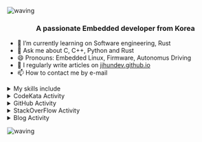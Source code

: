 ![waving](https://capsule-render.vercel.app/api?type=waving&height=200&text=Hi!%20I'm%20Jihun.&fontAlign=70&fontAlignY=40&color=gradient)

<h3 align="center">A passionate Embedded developer from Korea</h3>

- 🌱 I’m currently learning on Software engineering, Rust
- 💬 Ask me about C, C++, Python and Rust
- 😄 Pronouns: Embedded Linux, Firmware, Autonomus Driving
- 📝 I regularly write articles on [jihundev.github.io](https://jihundev.github.io/)
- 📫 How to contact me by e-mail

<details>
  <summary>My skills include</summary>
  <br>
  <div align=center>
  
  ## Most Used Language
  ![Top Langs](https://github-readme-stats.vercel.app/api/top-langs/?username=JihunDev&layout=compact)
  
  ## My Skills
  
  ### Language
  <img src="https://raw.githubusercontent.com/devicons/devicon/master/icons/c/c-original.svg" alt="c" width="40" height="40" />
  <img src="https://raw.githubusercontent.com/devicons/devicon/master/icons/cplusplus/cplusplus-original.svg" alt="cplusplus" width="40" height="40" />
  <img src="https://raw.githubusercontent.com/devicons/devicon/master/icons/embeddedc/embeddedc-original-wordmark.svg" alt="embeddedc" width="40" height="40" />
  <img src="https://raw.githubusercontent.com/devicons/devicon/master/icons/rust/rust-original.svg" alt="rust" width="40" height="40" />
  <img src="https://raw.githubusercontent.com/devicons/devicon/master/icons/python/python-original.svg" alt="python" width="40" height="40" />
  
  ### Framework
  <img src="https://raw.githubusercontent.com/devicons/devicon/master/icons/ros/ros-original-wordmark.svg" alt="ros" width="40" height="40" />
  <img src="https://raw.githubusercontent.com/devicons/devicon/master/icons/django/django-plain-wordmark.svg" alt="django" width="40" height="40" />
  <img src="https://raw.githubusercontent.com/devicons/devicon/master/icons/djangorest/djangorest-original.svg" alt="django Rest" width="40" height="40" />
  <img src="https://raw.githubusercontent.com/devicons/devicon/master/icons/flask/flask-original.svg" alt="flask" width="40" height="40" />

  ### IDE
  <img src="https://raw.githubusercontent.com/devicons/devicon/master/icons/vim/vim-original.svg" alt="vim" width="40" height="40" />
  <img src="https://raw.githubusercontent.com/devicons/devicon/master/icons/neovim/neovim-original.svg" alt="neovim" width="40" height="40" />  
  <img src="https://raw.githubusercontent.com/devicons/devicon/master/icons/vscode/vscode-original.svg" alt="vscode" width="40" height="40" />

  ### Tools
  <img src="https://raw.githubusercontent.com/devicons/devicon/master/icons/git/git-original.svg" alt="git" width="40" height="40" />
  <img src="https://raw.githubusercontent.com/devicons/devicon/master/icons/github/github-original.svg" alt="github" width="40" height="40" />
  <img src="https://raw.githubusercontent.com/devicons/devicon/master/icons/githubactions/githubactions-original.svg" alt="github Actions" width="40" height="40" />
  <img src="https://raw.githubusercontent.com/devicons/devicon/master/icons/slack/slack-original.svg" alt="slack" width="40" height="40" />
  <img src="https://raw.githubusercontent.com/devicons/devicon/master/icons/jira/jira-original.svg" alt="jira" width="40" height="40" />
  <img src="https://raw.githubusercontent.com/devicons/devicon/master/icons/confluence/confluence-original.svg" alt="confluence" width="40" height="40" />

  ## Github Trophy
  ![GithubTrophy](https://github-profile-trophy.vercel.app/?username=jihundev&theme=alduin&column=4&margin-w=15&margin-h=15)
  
  </div>
</details>

<details>
  <summary>CodeKata Activity</summary>
  <br>
  <div align=center>
    
  ### Codewars
  ![Codewars](https://github.r2v.ch/codewars?user=JihunDev&top_languages=true)
  
  ### LeetCode
  ![Leetcode Stats](https://leetcard.jacoblin.cool/JihunDev?ext=heatmap)
  
  </div>
</details>

<details>
  <summary>GitHub Activity</summary>
  <br>

<!--RECENT_ACTIVITY:start-->
1. ⭐ Starred [alexpate/awesome-design-systems](https://github.com/alexpate/awesome-design-systems)
2. ⭐ Starred [kuchin/awesome-cto](https://github.com/kuchin/awesome-cto)
3. ⭐ Starred [prakhar1989/awesome-courses](https://github.com/prakhar1989/awesome-courses)
4. ⭐ Starred [DopplerHQ/awesome-interview-questions](https://github.com/DopplerHQ/awesome-interview-questions)
5. ⭐ Starred [sdmg15/Best-websites-a-programmer-should-visit](https://github.com/sdmg15/Best-websites-a-programmer-should-visit)
<!--RECENT_ACTIVITY:end-->
  
</details>

<details>
  <summary>StackOverFlow Activity</summary>
  <br>
 
<!-- STACKOVERFLOW:START -->
- [Answer by Jihun Kim for How to use XADC's GPIO on Xilinx KC705 FPGA](https://stackoverflow.com/questions/76014345/how-to-use-xadcs-gpio-on-xilinx-kc705-fpga/76577900#76577900)
- [Answer by Jihun Kim for A timeout occurs while reading data from Python to HID](https://stackoverflow.com/questions/76469826/a-timeout-occurs-while-reading-data-from-python-to-hid/76571619#76571619)
- [A timeout occurs while reading data from Python to HID](https://stackoverflow.com/questions/76469826/a-timeout-occurs-while-reading-data-from-python-to-hid)
- [How to use XADC's GPIO on Xilinx KC705 FPGA](https://stackoverflow.com/questions/76014345/how-to-use-xadcs-gpio-on-xilinx-kc705-fpga)
- [Comment by Jihun Kim on Car speed measurement using 3-axis accelerometer](https://stackoverflow.com/questions/59171821/car-speed-measurement-using-3-axis-accelerometer/59843250#59843250)
<!-- STACKOVERFLOW:END -->
    
</details>
  
<details>
  <summary>Blog Activity</summary>
  <br>

<!-- BLOG-POST-LIST:START -->
- [Rust Web Development 서평](https://jihundev.github.io/posts/Rust_Web_Development_%EC%84%9C%ED%8F%89/)
- [머신러닝 엔지니어링 인 액션 서평](https://jihundev.github.io/posts/%EB%A8%B8%EC%8B%A0%EB%9F%AC%EB%8B%9D-%EC%97%94%EC%A7%80%EB%8B%88%EC%96%B4%EB%A7%81-%EC%9D%B8-%EC%95%A1%EC%85%98/)
- [스티븐 울프럼의 챗GPT 강의](https://jihundev.github.io/posts/%EC%8A%A4%ED%8B%B0%EB%B8%8C-%EC%9A%B8%ED%94%84%EB%9F%BC%EC%9D%98-%EC%B1%97GPT-%EA%B0%95%EC%9D%98/)
- [진화적 아키텍처 서평](https://jihundev.github.io/posts/%EC%A7%84%ED%99%94%EC%A0%81-%EC%95%84%ED%82%A4%ED%85%8D%EC%B2%98/)
<!-- BLOG-POST-LIST:END -->

</details>

![waving](https://capsule-render.vercel.app/api?type=waving&color=auto&height=100&section=footer)
